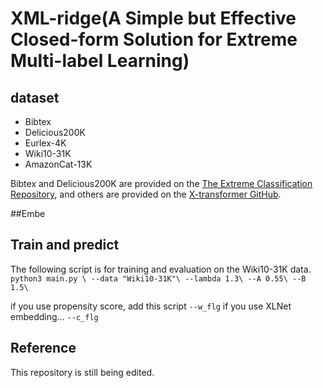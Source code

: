 # XML-ridge(A Simple but Effective Closed-form Solution for Extreme Multi-label Learning)

## dataset

- Bibtex
- Delicious200K
- Eurlex-4K
- Wiki10-31K
- AmazonCat-13K

Bibtex and Delicious200K are provided on the [The Extreme Classification Repository](http://manikvarma.org/downloads/XC/XMLRepository.html#ba-pair),
and others are provided on the [X-transformer GitHub](https://github.com/OctoberChang/X-Transformer).

##Embe

## Train and predict

The following script is for training and evaluation on the Wiki10-31K data.
<br>
`python3 main.py \
--data "Wiki10-31K"\
--lambda 1.3\
--A 0.55\
--B 1.5\`

if you use propensity score, add this script
`--w_flg`
if you use XLNet embedding...
`--c_flg`

## Reference

This repository is still being edited.

